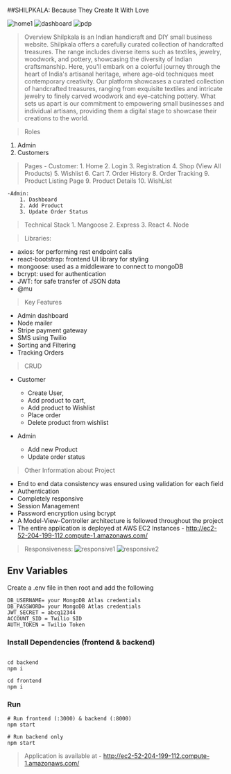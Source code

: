 ##SHILPKALA: Because They Create It With Love

![home1](./Resources/home1.png?raw=true "home1")
![dashboard](./Resources/dashboard.png?raw=true "dashboard")
![pdp](./Resources/pdp.png?raw=true "pdp")


> Overview 
Shilpkala is an Indian handicraft and DIY small business website. Shilpkala offers a carefully curated collection of handcrafted treasures. The range includes diverse items such as textiles, jewelry, woodwork, and pottery, showcasing the diversity of Indian craftsmanship. Here, you'll embark on a colorful journey through the heart of India's artisanal heritage, where age-old techniques meet contemporary creativity. Our platform showcases a curated collection of handcrafted treasures, ranging from exquisite textiles and intricate jewelry to finely carved woodwork and eye-catching pottery. What sets us apart is our commitment to empowering small businesses and individual artisans, providing them a digital stage to showcase their creations to the world.

> Roles 
1. Admin
2. Customers


> Pages
    - Customer:
        1. Home
        2. Login
        3. Registration
        4. Shop (View All Products)
        5. Wishlist
        6. Cart
        7. Order History
        8. Order Tracking
        9. Product Listing Page
        9. Product Details
        10. WishList


    -Admin:
        1. Dashboard
        2. Add Product
        3. Update Order Status


> Technical Stack
    1. Mangoose
    2. Express
    3. React
    4. Node


> Libraries:
- axios: for performing rest endpoint calls
- react-bootstrap: frontend UI library for styling
- mongoose: used as a middleware to connect to mongoDB
- bcrypt: used for authentication
- JWT: for safe transfer of JSON data
- @mu

> Key Features
- Admin dashboard
- Node mailer
- Stripe payment gateway
- SMS using Twilio
- Sorting and Filtering
- Tracking Orders

> CRUD
- Customer 
    - Create User, 
    - Add product to cart, 
    - Add product to Wishlist
    - Place order
    - Delete product from wishlist

- Admin
    - Add new Product
    - Update order status

> Other Information about Project
- End to end data consistency was ensured using validation for each field
- Authentication
- Completely responsive
- Session Management
- Password encryption using bcrypt
- A Model-View-Controller architecture is followed throughout the project
- The entire application is deployed at AWS EC2 Instances - http://ec2-52-204-199-112.compute-1.amazonaws.com/

> Responsiveness:
![responsive1](./Resources/responsive%201.png?raw=true "responsive1")
![responsive2](./Resources/responsive%202.png?raw=true "responsive2")




## Env Variables

Create a .env file in then root and add the following

```
DB_USERNAME= your MongoDB Atlas credentials
DB_PASSWORD= your MongoDB Atlas credentials
JWT_SECRET = abcq12344
ACCOUNT_SID = Twilio SID
AUTH_TOKEN = Twilio Token
```

### Install Dependencies (frontend & backend)

```

cd backend
npm i

cd frontend
npm i

```

### Run

```
# Run frontend (:3000) & backend (:8000)
npm start

# Run backend only
npm start
```

> Application is available at - http://ec2-52-204-199-112.compute-1.amazonaws.com/


